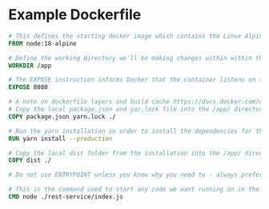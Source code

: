 # Example Dockerfile

<!-- TODO Introduction -->
<!-- TODO Dockerfile standards
    - entrypoint vs cmd
    - using layers
    - using multistage builds for testing and agnostic builds
    - distroless, alpine, slim, standard
    - buildx, x86 & arm
 -->

```dockerfile
# This defines the starting docker image which contains the Linux Alpine OS and node already pre-installed
FROM node:18-alpine

# Define the working directory we'll be making changes within within the docker image
WORKDIR /app

# The EXPOSE instruction informs Docker that the container listens on the specified network ports at runtime.
EXPOSE 8080

# A note on dockerfile layers and build cache https://docs.docker.com/develop/develop-images/dockerfile_best-practices/#leverage-build-cache
# Copy the local package.json and yar.lock file into the /app/ directory.
COPY package.json yarn.lock ./

# Run the yarn installation in order to install the dependencies for the application
RUN yarn install --production

# Copy the local dist folder from the installation into the /app/ directory
COPY dist ./

# Do not use ENTRYPOINT unless you know why you need to - always prefer CMD as the startup command is then still in your control. The ENTRYPOINT specifies a command that will _always_ be executed when the container starts.

# This is the command used to start any code we want running on in the container
CMD node ./rest-service/index.js
```
